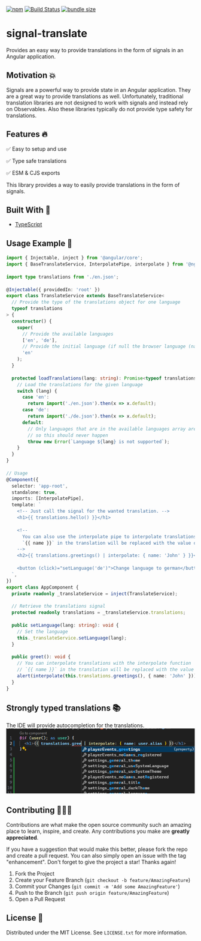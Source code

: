 [![npm](https://img.shields.io/npm/v/@ngneers/signal-translate?color=%2300d26a&style=for-the-badge)](https://www.npmjs.com/package/@ngneers/signal-translate)
[![Build Status](https://img.shields.io/github/actions/workflow/status/NGneers/signal-translate/build.yml?branch=main&style=for-the-badge)](https://github.com/NGneers/signal-translate/actions/workflows/build.yml)
[![bundle size](https://img.shields.io/bundlephobia/minzip/@ngneers/signal-translate?color=%23FF006F&label=Bundle%20Size&style=for-the-badge)](https://bundlephobia.com/package/@ngneers/signal-translate)

# signal-translate

Provides an easy way to provide translations in the form of signals in an Angular application.

## Motivation 💥

Signals are a powerful way to provide state in an Angular application.
They are a great way to provide translations as well.
Unfortunately, traditional translation libraries are not designed to work with signals and instead rely on Observables.
Also these libraries typically do not provide type safety for translations.

## Features 🔥

✅ Easy to setup and use

✅ Type safe translations

✅ ESM & CJS exports

This library provides a way to easily provide translations in the form of signals.

## Built With 🔧

- [TypeScript](https://www.typescriptlang.org/)

## Usage Example 🚀

```ts
import { Injectable, inject } from '@angular/core';
import { BaseTranslateService, InterpolatePipe, interpolate } from '@ngneers/signal-translate';

import type translations from './en.json';

@Injectable({ providedIn: 'root' })
export class TranslateService extends BaseTranslateService<
  // Provide the type of the translations object for one language
  typeof translations
> {
  constructor() {
    super(
      // Provide the available languages
      ['en', 'de'],
      // Provide the initial language (if null the browser language (navigator.language) is used)
      'en'
    );
  }

  protected loadTranslations(lang: string): Promise<typeof translations> {
    // Load the translations for the given language
    switch (lang) {
      case 'en':
        return import('./en.json').then(x => x.default);
      case 'de':
        return import('./de.json').then(x => x.default);
      default:
        // Only languages that are in the available languages array are passed
        // so this should never happen
        throw new Error(`Language ${lang} is not supported`);
    }
  }
}

// Usage
@Component({
  selector: 'app-root',
  standalone: true,
  imports: [InterpolatePipe],
  template: `
    <!-- Just call the signal for the wanted translation. -->
    <h1>{{ translations.hello() }}</h1>

    <!--
      You can also use the interpolate pipe to interpolate translations
      `{{ name }}` in the translation will be replaced with the value of the name property
    -->
    <h2>{{ translations.greetings() | interpolate: { name: 'John' } }}</h2>

    <button (click)="setLanguage('de')">Change language to german</button>
  `,
})
export class AppComponent {
  private readonly _translateService = inject(TranslateService);

  // Retrieve the translations signal
  protected readonly translations = _translateService.translations;

  public setLanguage(lang: string): void {
    // Set the language
    this._translateService.setLanguage(lang);
  }

  public greet(): void {
    // You can interpolate translations with the interpolate function
    // `{{ name }}` in the translation will be replaced with the value of the name property
    alert(interpolate(this.translations.greetings(), { name: 'John' }));
  }
}
```

## Strongly typed translations 📚

The IDE will provide autocompletion for the translations.
![Autocompletion](docs/images/auto-complete.png)

## Contributing 🧑🏻‍💻

Contributions are what make the open source community such an amazing place to learn, inspire, and create. Any contributions you make are **greatly appreciated**.

If you have a suggestion that would make this better, please fork the repo and create a pull request. You can also simply open an issue with the tag "enhancement".
Don't forget to give the project a star! Thanks again!

1. Fork the Project
2. Create your Feature Branch (`git checkout -b feature/AmazingFeature`)
3. Commit your Changes (`git commit -m 'Add some AmazingFeature'`)
4. Push to the Branch (`git push origin feature/AmazingFeature`)
5. Open a Pull Request

## License 🔑

Distributed under the MIT License. See `LICENSE.txt` for more information.
